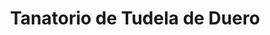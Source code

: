 ---
title: "Tanatorio de Tudela de Duero"
url: /tudela-de-duero/tanatorio-de-tudela-de-duero/
shop: Bestattungen
---